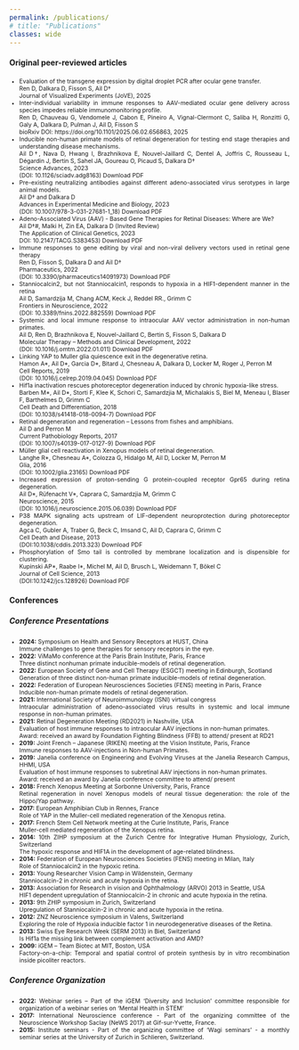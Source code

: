 ```yaml
---
permalink: /publications/
# title: "Publications"
classes: wide
---
```


#### **Original peer-reviewed articles**

<ul align="justify" style="font-size:0.75em">
<li>Evaluation of the transgene expression by digital droplet PCR after ocular gene transfer. <br>
Ren D, Dalkara D, Fisson S, Ail D† <br>
Journal of Visualized Experiments (JoVE), 2025 </li>

<li>Inter-individual variability in immune responses to AAV-mediated ocular gene delivery across species impedes reliable immunomonitoring profile. <br>
Ren D, Chauveau G, Vendomele J, Cabon E, Pineiro A, Vignal-Clermont C, Saliba H, Ronzitti G, Galy A, Dalkara D, Pulman J, Ail D, Fisson S <br>
bioRxiv DOI: https://doi.org/10.1101/2025.06.02.656863, 2025 </li>

<li>Inducible non-human primate models of retinal degeneration for testing end stage therapies and understanding disease mechanisms. <br>
Ail D†, Nava D, Hwang I, Brazhnikova E, Nouvel-Jaillard C, Dentel A, Joffris C, Rousseau L, Dégardin J, Bertin S, Sahel JA, Goureau O, Picaud S, Dalkara D† <br>
Science Advances, 2023 <br>
(DOI: 10.1126/sciadv.adg8163)  Download PDF </li>

<li>Pre-existing neutralizing antibodies against different adeno-associated virus serotypes in large animal models. <br>
Ail D† and Dalkara D <br>
Advances in Experimental Medicine and Biology, 2023 <br>
(DOI: 10.1007/978-3-031-27681-1_18) Download PDF </li>

<li>Adeno-Associated Virus (AAV) - Based Gene Therapies for Retinal Diseases: Where are We? <br>
Ail D†#, Malki H, Zin EA, Dalkara D (Invited Review) <br>
The Application of Clinical Genetics, 2023 <br>
DOI: 10.2147/TACG.S383453) Download PDF </li>

<li>Immune responses to gene editing by viral and non-viral delivery vectors used in retinal gene therapy <br>
Ren D, Fisson S, Dalkara D and Ail D† <br>
Pharmaceutics, 2022 <br>
(DOI: 10.3390/pharmaceutics14091973) Download PDF </li>

<li>Stanniocalcin2, but not Stanniocalcin1, responds to hypoxia in a HIF1-dependent manner in the retina <br>
Ail D, Samardzija M, Chang ACM, Keck J, Reddel RR., Grimm C <br>
Frontiers in Neuroscience, 2022 <br>
(DOI: 10.3389/fnins.2022.882559) Download PDF </li>

<li>Systemic and local immune response to intraocular AAV vector administration in non-human primates. <br>
Ail D, Ren D, Brazhnikova E, Nouvel-Jaillard C, Bertin S, Fisson S, Dalkara D <br>
Molecular Therapy – Methods and Clinical Development, 2022 <br>
(DOI: 10.1016/j.omtm.2022.01.011) Download PDF </li>

<li>Linking YAP to Muller glia quiescence exit in the degenerative retina. <br>
Hamon A*, Ail D*, Garcia D*, Bitard J, Chesneau A, Dalkara D, Locker M, Roger J, Perron M <br>
Cell Reports, 2019 <br>
(DOI: 10.1016/j.celrep.2019.04.045) Download PDF </li>

<li>Hif1a inactivation rescues photoreceptor degeneration induced by chronic hypoxia-like stress. <br>
Barben M*, Ail D*, Storti F, Klee K, Schori C, Samardzjia M, Michalakis S, Biel M, Meneau I, Blaser F, Barthelmes D, Grimm C <br>
Cell Death and Differentiation, 2018 <br>
(DOI: 10.1038/s41418-018-0094-7) Download PDF </li>

<li>Retinal degeneration and regeneration – Lessons from fishes and amphibians. <br>
Ail D and Perron M <br>
Current Pathobiology Reports, 2017 <br>
(DOI: 10.1007/s40139-017-0127-9) Download PDF </li>

<li>Müller glial cell reactivation in Xenopus models of retinal degeneration. <br>
Langhe R*, Chesneau A*, Colozza G, Hidalgo M, Ail D, Locker M, Perron M <br>
Glia, 2016 <br>
(DOI: 10.1002/glia.23165) Download PDF </li>

<li>Increased expression of proton-sending G protein-coupled receptor Gpr65 during retina degeneration. <br>
Ail D*, Rüfenacht V*, Caprara C, Samardzjia M, Grimm C <br>
Neuroscience, 2015 <br>
(DOI: 10.1016/j.neuroscience.2015.06.039) Download PDF </li>

<li>P38 MAPK signaling acts upstream of LIF-dependent neuroprotection during photoreceptor degeneration. <br>
Agca C, Gubler A, Traber G, Beck C, Imsand C, Ail D, Caprara C, Grimm C <br>
Cell Death and Disease, 2013 <br>
(DOI:10.1038/cddis.2013.323) Download PDF </li>

<li>Phosphorylation of Smo tail is controlled by membrane localization and is dispensible for clustering. <br>
Kupinski AP*, Raabe I*, Michel M, Ail D, Brusch L, Weidemann T, Bökel C <br>
Journal of Cell Science, 2013 <br>
(DOI:10.1242/jcs.128926) Download PDF </li>
</ul>

#### **Conferences**
##### **Conference Presentations**
<ul align="justify" style="font-size:0.75em">
<li><b>2024:</b> Symposium on Health and Sensory Receptors at HUST, China <br>
Immune challenges to gene therapies for sensory receptors in the eye. </li>

<li><b>2022:</b> ViMaMo conference at the Paris Brain Institute, Paris, France <br>
Three distinct nonhuman primate inducible-models of retinal degeneration.  </li>

<li><b>2022:</b> European Society of Gene and Cell Therapy (ESGCT) meeting in Edinburgh, Scotland <br>
Generation of three distinct non-human primate inducible-models of retinal degeneration. </li>

<li><b>2022:</b> Federation of European Neurosciences Societies (FENS) meeting in Paris, France <br>
Inducible non-human primate models of retinal degeneration. </li>

<li><b>2021:</b> International Society of Neuroimmunology (ISNI) virtual congress <br>
Intraocular administration of adeno-associated virus results in systemic and local immune response in non-human primates. </li>

<li><b>2021:</b> Retinal Degeneration Meeting (RD2021) in Nashville, USA <br>
Evaluation of host immune responses to intraocular AAV injections in non-human primates. <br> 
Award: received an award by Foundation Fighting Blindness (FFB) to attend/ present at RD21 </li>

<li><b>2019:</b> Joint French – Japanese (RIKEN) meeting at the Vision Institute, Paris, France <br>
Immune responses to AAV-injections in Non-human Primates. </li>

<li><b>2019:</b> Janelia conference on Engineering and Evolving Viruses at the Janelia Research Campus, HHMI, USA <br>
Evaluation of host immune responses to subretinal AAV injections in non-human primates.  <br> 
Award: received an award by Janelia conference committee to attend/ present </li>

<li><b>2018:</b> French Xenopus Meeting at Sorbonne University, Paris, France <br>
Retinal regeneration in novel Xenopus models of neural tissue degeneration: the role of the Hippo/Yap pathway. </li>

<li><b>2017:</b> European Amphibian Club in Rennes, France  <br>
Role of YAP in the Muller-cell mediated regeneration of the Xenopus retina. </li>

<li><b>2017:</b> French Stem Cell Network meeting at the Curie Institute, Paris, France  <br>
Muller-cell mediated regeneration of the Xenopus retina. </li>

<li><b>2014:</b> 10th ZIHP symposium at the Zurich Centre for Integrative Human Physiology, Zurich, Switzerland <br>
The hypoxic response and HIF1A in the development of age-related blindness. </li>
<li><b>2014:</b> Federation of European Neurosciences Societies (FENS) meeting in Milan, Italy <br>
Role of Stanniocalcin2 in the hypoxic retina. </li>

<li><b>2013:</b> Young Researcher Vision Camp in Wildenstein, Germany <br>
Stanniocalcin-2 in chronic and acute hypoxia in the retina. </li>

<li><b>2013:</b> Association for Research in vision and Ophthalmology (ARVO) 2013 in Seattle, USA <br>
HIF1 dependent upregulation of Stanniocalcin-2 in chronic and acute hypoxia in the retina. </li>

<li><b>2013:</b> 9th ZHIP symposium in Zurich, Switzerland <br>
Upregulation of Stanniocalcin-2 in chronic and acute hypoxia in the retina. </li>

<li><b>2012:</b> ZNZ Neuroscience symposium in Valens, Switzerland <br>
Exploring the role of Hypoxia inducible factor 1 in neurodegenerative diseases of the Retina. </li>
<li><b>2013:</b> Swiss Eye Research Week (SERM 2013) in Biel, Switzerland <br>
Is Hif1a the missing link between complement activation and AMD? </li>

<li><b>2009:</b> iGEM – Team Biotec at MIT, Boston, USA <br>
Factory-on-a-chip: Temporal and spatial control of protein synthesis by in vitro recombination inside picoliter reactors. </li>
</ul>
  
##### **Conference Organization**
<ul align="justify" style="font-size:0.75em">
<li><b>2022:</b> Webinar series – Part of the iGEM ‘Diversity and Inclusion’ committee responsible for organization of a webinar series on ‘Mental Health in STEM’ </li>

<li><b>2017:</b> International Neuroscience conference - Part of the organizing committee of the Neuroscience Workshop Saclay (NeWS 2017) at Gif-sur-Yvette, France. </li>

<li><b>2015:</b> Institute seminars - Part of the organizing committee of ‘Wagi seminars’ - a monthly seminar series at the University of Zurich in Schlieren, Switzerland. </li>
</ul>




